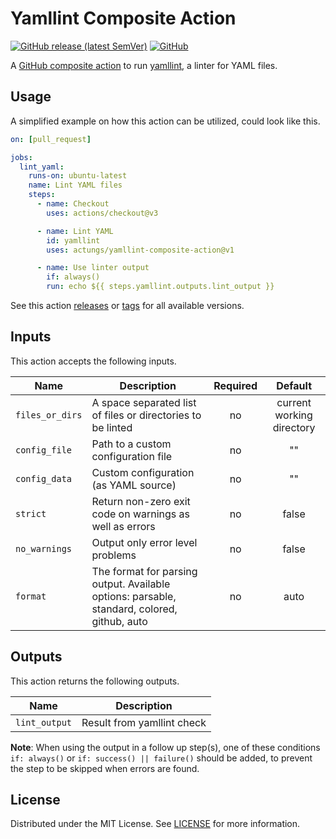 # Yamllint Composite Action

[![GitHub release (latest SemVer)](https://img.shields.io/github/v/release/actungs/yamllint-composite-action?style=flat-square)][releases]
[![GitHub](https://img.shields.io/github/license/actungs/yamllint-composite-action?style=flat-square)](./LICENSE)

A [GitHub composite action][gh-composite-action] to run [yamllint][yamllint], a linter for YAML files.

[gh-composite-action]: https://docs.github.com/en/actions/creating-actions/creating-a-composite-action
[yamllint]: https://yamllint.readthedocs.io/en/stable/index.html

## Usage

A simplified example on how this action can be utilized, could look like this.

```yaml
on: [pull_request]

jobs:
  lint_yaml:
    runs-on: ubuntu-latest
    name: Lint YAML files
    steps:
      - name: Checkout
        uses: actions/checkout@v3

      - name: Lint YAML
        id: yamllint
        uses: actungs/yamllint-composite-action@v1

      - name: Use linter output
        if: always()
        run: echo ${{ steps.yamllint.outputs.lint_output }}
```

See this action [releases][releases] or [tags][tags] for all available versions.

[releases]: https://github.com/actungs/yamllint-composite-action/releases
[tags]: https://github.com/actungs/yamllint-composite-action/tags

## Inputs

This action accepts the following inputs.

| Name            | Description                                                                                 | Required |          Default          |
|-----------------|---------------------------------------------------------------------------------------------|:--------:|:-------------------------:|
| `files_or_dirs` | A space separated list of files or directories to be linted                                 |    no    | current working directory |
| `config_file`   | Path to a custom configuration file                                                         |    no    |            ""             |
| `config_data`   | Custom configuration (as YAML source)                                                       |    no    |            ""             |
| `strict`        | Return non-zero exit code on warnings as well as errors                                     |    no    |           false           |
| `no_warnings`   | Output only error level problems                                                            |    no    |           false           |
| `format`        | The format for parsing output. Available options: parsable, standard, colored, github, auto |    no    |           auto            |

## Outputs

This action returns the following outputs.

| Name          | Description                |
|---------------|----------------------------|
| `lint_output` | Result from yamllint check |

**Note**: When using the output in a follow up step(s),
one of these conditions `if: always()` or `if: success() || failure()` should be added,
to prevent the step to be skipped when errors are found.

## License

Distributed under the MIT License. See [LICENSE](./LICENSE) for more information.
